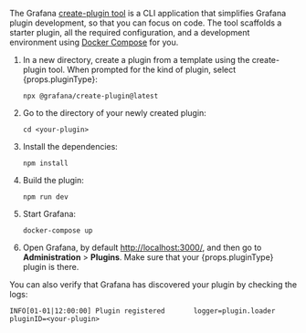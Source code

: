 The Grafana [create-plugin tool](https://www.npmjs.com/package/@grafana/create-plugin) is a CLI application that simplifies Grafana plugin development, so that you can focus on code. The tool scaffolds a starter plugin, all the required configuration, and a development environment using [Docker Compose](https://docs.docker.com/compose/) for you.

1. <span>In a new directory, create a plugin from a template using the create-plugin tool. When prompted for the kind of plugin, select {props.pluginType}</span>:

   ```shell-session
   npx @grafana/create-plugin@latest
   ```

1. Go to the directory of your newly created plugin:

   ```
   cd <your-plugin>
   ```

1. Install the dependencies:

   ```
   npm install
   ```

1. Build the plugin:

   ```
   npm run dev
   ```

1. Start Grafana:

   ```
   docker-compose up
   ```

1. <span>Open Grafana, by default <a href="http://localhost:3000/">http://localhost:3000/</a>, and then go to <b>Administration</b> > <b>Plugins</b>. Make sure that your {props.pluginType} plugin is there.</span>

You can also verify that Grafana has discovered your plugin by checking the logs:

```
INFO[01-01|12:00:00] Plugin registered       logger=plugin.loader pluginID=<your-plugin>
```
